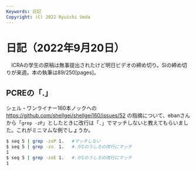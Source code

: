 ```yaml
---
Keywords: 日記
Copyright: (C) 2022 Ryuichi Ueda
---
```


# 日記（2022年9月20日）

　ICRAの学生の原稿は無事提出されたけど明日ビデオの締め切り。SIの締め切りが来週。本の執筆は89/250[pages]。


## PCREの「.」

シェル・ワンライナー160本ノックへの https://github.com/shellgei/shellgei160/issues/52 の指摘について、ebanさんから「`grep -zP`」としたときに改行は「`.`」でマッチしないと教えてもらいました。これがミニマムな例でしょうか。


```bash
$ seq 5 | grep -zoP 1.   #マッチしない
$ seq 5 | grep -zo. 1.   #.が1のうしろの改行にマッチ
1
$ seq 5 | grep -zoE 1.   #.が1のうしろの改行にマッチ
1
```
